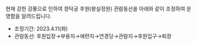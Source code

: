 현재 강한 강풍으로 인하여 창덕궁 후원(왕실정원) 관람동선을 아래와 같이 조정하여 운영함을 알려드립니다.
- 조정기간: 2023.4.11(화)
- 관람동선: 후원입장→부용지→애련지→연경당→관람지→후원입구→퇴장